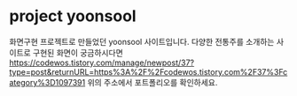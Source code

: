# project yoonsool
화면구현 프로젝트로 만들었던 yoonsool 사이트입니다.
다양한 전통주를 소개하는 사이트로 구현된 화면이 궁금하시다면
https://codewos.tistory.com/manage/newpost/37?type=post&returnURL=https%3A%2F%2Fcodewos.tistory.com%2F37%3Fcategory%3D1097391
위의 주소에서 포트폴리오를 확인하세요.
